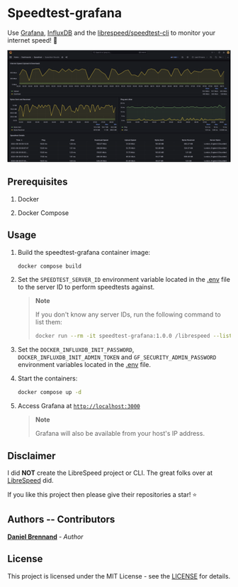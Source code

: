 # Speedtest-grafana

Use [Grafana](https://grafana.com/), [InfluxDB](https://www.influxdata.com/products/influxdb/) and the [librespeed/speedtest-cli](https://github.com/librespeed/speedtest-cli) to monitor your internet speed! 🚀

![Dashboard](images/dashboard.png)

## Prerequisites

1. Docker

2. Docker Compose

## Usage

1. Build the speedtest-grafana container image:

    ```bash
    docker compose build
    ```

2. Set the `SPEEDTEST_SERVER_ID` environment variable located in the [.env](.env) file to the server ID to perform speedtests against.

    > **Note**
    >
    > If you don't know any server IDs, run the following command to list them:
    > ```bash
    > docker run --rm -it speedtest-grafana:1.0.0 /librespeed --list
    > ```

3. Set the `DOCKER_INFLUXDB_INIT_PASSWORD`, `DOCKER_INFLUXDB_INIT_ADMIN_TOKEN` and `GF_SECURITY_ADMIN_PASSWORD` environment variables located in the [.env](.env) file.

4. Start the containers:

    ```bash
    docker compose up -d
    ```

5. Access Grafana at [`http://localhost:3000`](http://localhost:3000)

    > **Note**
    >
    > Grafana will also be available from your host's IP address.

## Disclaimer

I did **NOT** create the LibreSpeed project or CLI. The great folks over at [LibreSpeed](https://github.com/librespeed) did.

If you like this project then please give their repositories a star! ⭐

## Authors -- Contributors

[**Daniel Brennand**](https://github.com/dbrennand) - *Author*

## License
This project is licensed under the MIT License - see the [LICENSE](LICENSE) for details.
